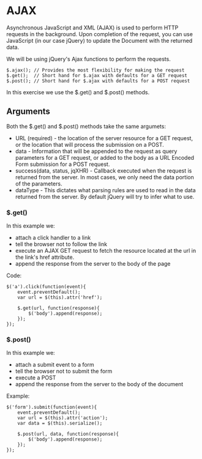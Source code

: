 # AJAX

Asynchronous JavaScript and XML (AJAX) is used to perform HTTP requests in the background.  Upon completion of the request, you can use JavaScript (in our case jQuery) to update the Document with the returned data.

We will be using jQuery's Ajax functions to perform the requests.

	$.ajax(); // Provides the most flexibility for making the request
	$.get();  // Short hand for $.ajax with defaults for a GET request
	$.post(); // Short hand for $.ajax with defaults for a POST request
	
In this exercise we use the $.get() and $.post() methods.

## Arguments

Both the $.get() and $.post() methods take the same argumets:

* URL (required) - the location of the server resource for a GET request, or the location that will process the submission on a POST.
* data - Information that will be appended to the request as query parameters for a GET request, or added to the body as a URL Encoded Form submission for a POST request.
* success(data, status, jqXHR) - Callback executed when the request is returned from the server.  In most cases, we only need the data portion of the parameters.
* dataType - This dictates what parsing rules are used to read in the data returned from the server.  By default jQuery will try to infer what to use.

### $.get()

In this example we:

* attach a click handler to a link
* tell the browser not to follow the link
* execute an AJAX GET request to fetch the resource located at the url in the link's href attribute.
* append the response from the server to the body of the page

Code:
	
	$('a').click(function(event){
		event.preventDefault();
		var url = $(this).attr('href');
		
		$.get(url, function(response){
			$('body').append(response);
		});
	});
	

### $.post()
In this example we:

* attach a submit event to a form
* tell the browser not to submit the form
* execute a POST
* append the response from the server to the body of the document

Example:

	$('form').submit(function(event){
		event.preventDefault();
		var url = $(this).attr('action');
		var data = $(this).serialize();
		
		$.post(url, data, function(response){
			$('body').append(response);
		});
	});
